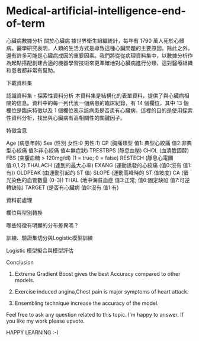# Medical-artificial-intelligence-end-of-term
心臟病數據分析
關於心臟病
據世界衛生組織統計，每年有 1790 萬人死於心髒病。醫學研究表明，人類的生活方式是導致這種心臟問題的主要原因。除此之外，還有許多可能是心臟病成因的重要因素。我們將從從病理資料集中，以數據分析作為起點搭配創建合適的機器學習技術來更準確地對心臟病進行分類，這對醫療組織和患者都非常有幫助。


下載資料集

認識資料集 - 探索性資料分析
本資料集是結構化的表單資料，提供了與心臟病相關的信息。資料中的每一列代表一個病患的臨床紀錄，有 14 個欄位，其中 13 個欄位是臨床特徵以及 1 個欄位表示該病患是否患有心臟病。這裡的目的是使用探索性資料分析，找出與心臟病有高相關性的關鍵因子。

特徵含意

Age (病患年齡)
Sex (性別 女性:0 男性:1)
CP (胸痛類型 值1: 典型心絞痛 值2:非典型心絞痛 值3:非心絞痛 值4:無症狀)
TRESTBPS (靜息血壓)
CHOL (血清膽固醇)
FBS (空腹血糖 > 120mg/dl) (1 = true; 0 = false)
RESTECH (靜息心電圖 值:0,1,2)
THALACH (達到的最大心率)
EXANG (運動誘發的心絞痛 (值0:沒有 值1:有))
OLDPEAK (由運動引起的 ST 值)
SLOPE (運動高峰時的 ST 值坡度)
CA (螢光染色的血管數量 (0-3))
THAL (地中海貧血症 值3:正常; 值6:固定缺陷 值7:可逆轉缺陷)
TARGET (是否有心臟病 值0:沒有 值1:有)


資料前處理


欄位與型別轉換


哪些特徵有明顯的分布差異嗎？


訓練、驗證集切分與Logistic模型訓練



Logistic 模型擬合與模型評估



Conclusion
1) Extreme Gradient Boost gives the best Accuracy compared to other models.

2) Exercise induced angina,Chest pain is major symptoms of heart attack.

3) Ensembling technique increase the accuracy of the model.

Feel free to ask any question related to this topic. I'm happy to answer. If you like my work please upvote.

HAPPY LEARNING :-)

